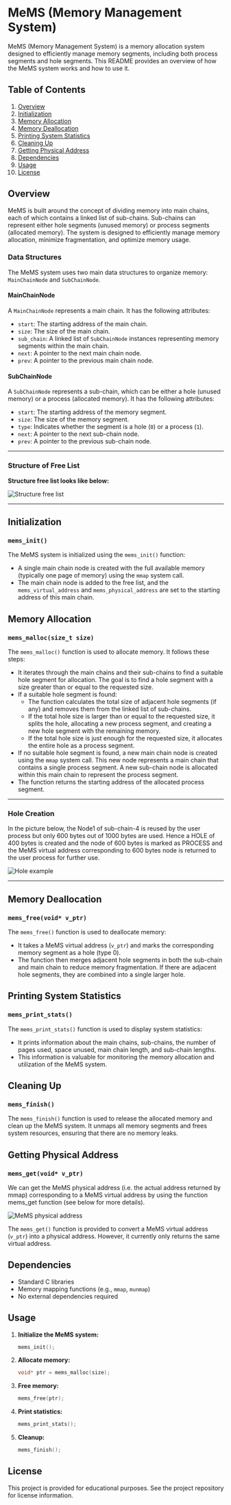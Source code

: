 # MeMS (Memory Management System)

MeMS (Memory Management System) is a memory allocation system designed to efficiently manage memory segments, including both process segments and hole segments. This README provides an overview of how the MeMS system works and how to use it.

## Table of Contents
1. [Overview](#overview)
2. [Initialization](#initialization)
3. [Memory Allocation](#memory-allocation)
4. [Memory Deallocation](#memory-deallocation)
5. [Printing System Statistics](#printing-system-statistics)
6. [Cleaning Up](#cleaning-up)
7. [Getting Physical Address](#getting-physical-address)
8. [Dependencies](#dependencies)
9. [Usage](#usage)
10. [License](#license)

## Overview

MeMS is built around the concept of dividing memory into main chains, each of which contains a linked list of sub-chains. Sub-chains can represent either hole segments (unused memory) or process segments (allocated memory). The system is designed to efficiently manage memory allocation, minimize fragmentation, and optimize memory usage.

### Data Structures

The MeMS system uses two main data structures to organize memory: `MainChainNode` and `SubChainNode`.

#### MainChainNode

A `MainChainNode` represents a main chain. It has the following attributes:

- `start`: The starting address of the main chain.
- `size`: The size of the main chain.
- `sub_chain`: A linked list of `SubChainNode` instances representing memory segments within the main chain.
- `next`: A pointer to the next main chain node.
- `prev`: A pointer to the previous main chain node.

#### SubChainNode

A `SubChainNode` represents a sub-chain, which can be either a hole (unused memory) or a process (allocated memory). It has the following attributes:

- `start`: The starting address of the memory segment.
- `size`: The size of the memory segment.
- `type`: Indicates whether the segment is a hole (`0`) or a process (`1`).
- `next`: A pointer to the next sub-chain node.
- `prev`: A pointer to the previous sub-chain node.

---

### Structure of Free List

**Structure free list looks like below:**

![Structure free list](image.png)

---

## Initialization

### `mems_init()`

The MeMS system is initialized using the `mems_init()` function:
- A single main chain node is created with the full available memory (typically one page of memory) using the `mmap` system call.
- The main chain node is added to the free list, and the `mems_virtual_address` and `mems_physical_address` are set to the starting address of this main chain.

## Memory Allocation

### `mems_malloc(size_t size)`

The `mems_malloc()` function is used to allocate memory. It follows these steps:
- It iterates through the main chains and their sub-chains to find a suitable hole segment for allocation. The goal is to find a hole segment with a size greater than or equal to the requested size.
- If a suitable hole segment is found:
  - The function calculates the total size of adjacent hole segments (if any) and removes them from the linked list of sub-chains.
  - If the total hole size is larger than or equal to the requested size, it splits the hole, allocating a new process segment, and creating a new hole segment with the remaining memory.
  - If the total hole size is just enough for the requested size, it allocates the entire hole as a process segment.
- If no suitable hole segment is found, a new main chain node is created using the `mmap` system call. This new node represents a main chain that contains a single process segment. A new sub-chain node is allocated within this main chain to represent the process segment.
- The function returns the starting address of the allocated process segment.
---

### Hole Creation

In the picture below, the Node1 of sub-chain-4 is reused by the user process but only 600 bytes out of 1000 bytes are used. Hence a HOLE of 400 bytes is created and the node of 600 bytes is marked as PROCESS and the MeMS virtual address corresponding to 600 bytes node is returned to the user process for further use.

![Hole example](Screenshot%202025-06-07%20064035.png)

---
## Memory Deallocation

### `mems_free(void* v_ptr)`

The `mems_free()` function is used to deallocate memory:
- It takes a MeMS virtual address (`v_ptr`) and marks the corresponding memory segment as a hole (type 0).
- The function then merges adjacent hole segments in both the sub-chain and main chain to reduce memory fragmentation. If there are adjacent hole segments, they are combined into a single larger hole.

## Printing System Statistics

### `mems_print_stats()`

The `mems_print_stats()` function is used to display system statistics:
- It prints information about the main chains, sub-chains, the number of pages used, space unused, main chain length, and sub-chain lengths.
- This information is valuable for monitoring the memory allocation and utilization of the MeMS system.

## Cleaning Up

### `mems_finish()`

The `mems_finish()` function is used to release the allocated memory and clean up the MeMS system. It unmaps all memory segments and frees system resources, ensuring that there are no memory leaks.

## Getting Physical Address

### `mems_get(void* v_ptr)`


We can get the MeMS physical address (i.e. the actual address returned by mmap) corresponding to a MeMS virtual address by using the function mems_get function (see below for more details).

![MeMS physical address](Screenshot%202025-06-07%20062553.png)

The `mems_get()` function is provided to convert a MeMS virtual address (`v_ptr`) into a physical address. However, it currently only returns the same virtual address.

## Dependencies

- Standard C libraries
- Memory mapping functions (e.g., `mmap`, `munmap`)
- No external dependencies required

## Usage

1. **Initialize the MeMS system:**
    ```c
    mems_init();
    ```

2. **Allocate memory:**
    ```c
    void* ptr = mems_malloc(size);
    ```

3. **Free memory:**
    ```c
    mems_free(ptr);
    ```

4. **Print statistics:**
    ```c
    mems_print_stats();
    ```

5. **Cleanup:**
    ```c
    mems_finish();
    ```

## License

This project is provided for educational purposes. See the project repository for license information.
